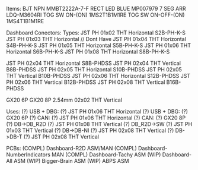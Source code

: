 

Items:
BJT     NPN                     MMBT2222A-7-F
RECT LED        BLUE            MP007979
7 SEG ARR                       LDQ-M3604RI
TOG SW          ON-(ON)         1MS2T1B1M1RE
TOG SW          ON-OFF-(ON)     1MS4T1B1M1RE

Dashboard Conectors:
Types:
JST PH  01x02 THT Horizontal    S2B-PH-K-S
JST PH  01x03 THT Horizontal    // Dont Have
JST PH  01x04 THT Horizontal    S4B-PH-K-S
JST PH  01x05 THT Horizontal    S5B-PH-K-S
JST PH  01x06 THT Horizontal    S6B-PH-K-S
JST PH  01x08 THT Horizontal    S8B-PH-K-S

JST PH  02x04 THT Horizontal    S8B-PHDSS
JST PH  02x04 THT Vertical      B8B-PHDSS
JST PH  02x05 THT Horizontal    S10B-PHDSS
JST PH  02x05 THT Vertical      B10B-PHDSS
JST PH  02x06 THT Horizontal    S12B-PHDSS
JST PH  02x06 THT Vertical      B12B-PHDSS
JST PH  02x08 THT Vertical      B16B-PHDSS

GX20    6P
GX20    8P
2.54mm  02x02 THT Vertical


Uses:
(?) USB + DBG:  (?) JST PH  01x06 THT Horizontal
(?) USB + DBG:  (?) GX20    6P
(?) CAN:        (?) JST PH  01x06 THT Horizontal
(?) CAN:        (?) GX20    8P
(?) DB->DB_R2D  (?) JST PH  01x08 THT Vertical
(?) DB_R2D->SW  (?) JST PH  01x03 THT Vertical
(?) DB->DB-NI   (?) JST PH  02x08 THT Vertical
(?) DB->DB-T    (?) JST PH  02x08 THT Vertical

PCBs:
(COMPL) Dashboard-R2D                   ASM/MAN
(COMPL) Dashboard-NumberIndicators      MAN
(COMPL) Dashboard-Tachy                 ASM
(WIP)   Dashboard-All                   ASM
(WIP)   Bigger-Brain                    ASM
(WIP)   ABPS                            ASM
